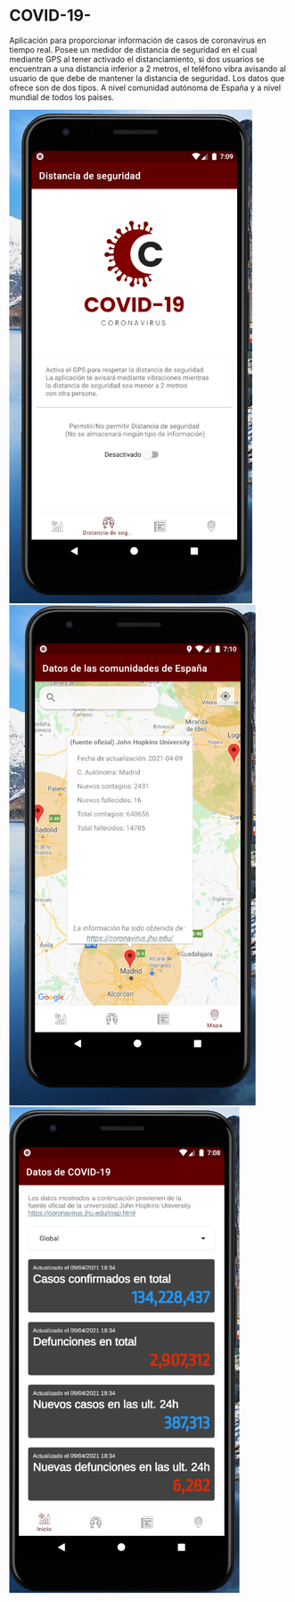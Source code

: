 # COVID-19-
Aplicación para proporcionar información de casos de coronavirus en tiempo real. Posee un medidor de distancia de seguridad en el cual mediante GPS al tener activado el distanciamiento, si dos usuarios se encuentran a una distancia inferior a 2 metros, el teléfono vibra avisando al usuario de que debe de mantener la distancia de seguridad.
Los datos que ofrece son de dos tipos. A nivel comunidad autónoma de España y a nivel mundial de todos los paises.

![alt text](https://github.com/achrafAhamad/COVID-19-/blob/main/distance.PNG)
![alt text](https://github.com/achrafAhamad/COVID-19-/blob/main/map.PNG)
![alt text](https://github.com/achrafAhamad/COVID-19-/blob/main/home.PNG)
